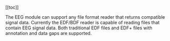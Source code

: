 [[toc]]

The EEG module can support any file format reader that returns compatible signal data. Currently the EDF/BDF reader is capable of reading files that contain EEG signal data. Both traditional EDF files and EDF+ files with annotation and data gaps are supported.